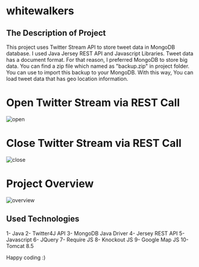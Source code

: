 # whitewalkers

## The Description of Project

This project uses Twitter Stream API to store tweet data in MongoDB database. I used Java Jersey REST API and Javascript Libraries. Tweet data has a document format. For that reason, I preferred MongoDB to store big data. You can find a zip file which named as "backup.zip" in project folder. You can use to import this backup to your MongoDB. With this way, You can load tweet data that has geo location information.

# Open Twitter Stream via REST Call

![open](https://cloud.githubusercontent.com/assets/2838457/24195388/29b1920c-0f02-11e7-84be-13e03c184c15.png)

# Close Twitter Stream via REST Call

![close](https://cloud.githubusercontent.com/assets/2838457/24195469/8fae1a94-0f02-11e7-9d7b-f30fe4215f0d.png)

# Project Overview

![overview](https://cloud.githubusercontent.com/assets/2838457/24195567/f3061d08-0f02-11e7-9919-e866ffac7153.png)


## Used Technologies 

1- Java
2- Twitter4J API
3- MongoDB Java Driver
4- Jersey REST API
5- Javascript
6- JQuery
7- Require JS
8- Knockout JS
9- Google Map JS
10- Tomcat 8.5

Happy coding :)
